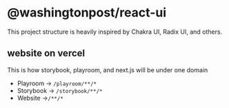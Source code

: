 # @washingtonpost/react-ui

This project structure is heavily inspired by Chakra UI, Radix UI, and others.

## website on vercel

This is how storybook, playroom, and next.js will be under one domain

- Playroom -> `/playroom/**/*`
- Storybook -> `/storybook/**/*`
- Website ->`/**/*`
